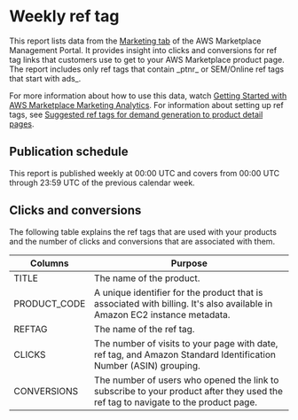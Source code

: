 # Weekly ref tag<a name="weekly-ref-tag-1"></a>

 This report lists data from the [Marketing tab](https://aws.amazon.com/marketplace/management/marketing/) of the AWS Marketplace Management Portal\. It provides insight into clicks and conversions for ref tag links that customers use to get to your AWS Marketplace product page\. The report includes only ref tags that contain \_ptnr\_ or SEM/Online ref tags that start with ads\_\.

For more information about how to use this data, watch [Getting Started with AWS Marketplace Marketing Analytics](https://www.youtube.com/watch?v=hOxkyU73hJ0)\. For information about setting up ref tags, see [Suggested ref tags for demand generation to product detail pages](https://aws.amazon.com/marketplace/help/201349870)\. 

## Publication schedule<a name="publication-schedule-7"></a>

 This report is published weekly at 00:00 UTC and covers from 00:00 UTC through 23:59 UTC of the previous calendar week\. 

## Clicks and conversions<a name="section-1-clicks-and-conversions-1"></a>

 The following table explains the ref tags that are used with your products and the number of clicks and conversions that are associated with them\.


|  Columns  |  Purpose  | 
| --- | --- | 
|  TITLE  |  The name of the product\.  | 
|  PRODUCT\_CODE  |  A unique identifier for the product that is associated with billing\. It's also available in Amazon EC2 instance metadata\.  | 
|  REFTAG  |  The name of the ref tag\.  | 
|  CLICKS  |  The number of visits to your page with date, ref tag, and Amazon Standard Identification Number \(ASIN\) grouping\.  | 
|  CONVERSIONS  | The number of users who opened the link to subscribe to your product after they used the ref tag to navigate to the product page\.  | 